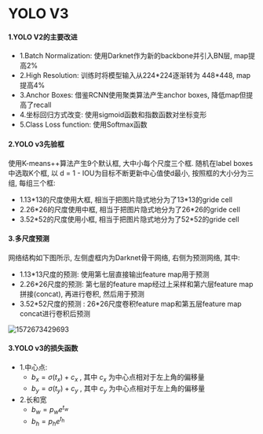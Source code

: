 # YOLO V3

#### 1.YOLO V2的主要改进

- 1.Batch Normalization: 使用Darknet作为新的backbone并引入BN层, map提高2%
- 2.High Resolution: 训练时将模型输入从224\*224逐渐转为 448\*448, map提高4%
- 3.Anchor Boxes: 借鉴RCNN使用聚类算法产生anchor boxes, 降低map但提高了recall
- 4.坐标回归方式改变: 使用sigmoid函数和指数函数对坐标变形
- 5.Class Loss function: 使用Softmax函数

#### 2.YOLO v3先验框

使用K-means++算法产生9个默认框, 大中小每个尺度三个框. 随机在label boxes中选取K个框, 以 d = 1 - IOU为目标不断更新中心值使d最小, 按照框的大小分为三组, 每组三个框: 

- 1.13\*13的尺度使用大框, 相当于把图片隐式地分为了13\*13的gride cell
- 2.26\*26的尺度使用中框, 相当于把图片隐式地分为了26\*26的gride cell
- 3.52\*52的尺度使用小框, 相当于把图片隐式地分为了52\*52的gride cell

#### 3.多尺度预测

网络结构如下图所示, 左侧虚框内为Darknet骨干网络, 右侧为预测网络, 其中:

- 1.13\*13尺度的预测: 使用第七层直接输出feature map用于预测
- 2.26\*26尺度的预测: 第七层的feature map经过上采样和第六层feature map拼接(concat), 再进行卷积, 然后用于预测
- 3.52\*52尺度的预测 : 26\*26尺度卷积feature map和第五层feature map concat进行卷积后预测

![1572673429693](C:\Users\C\AppData\Roaming\Typora\typora-user-images\1572673429693.png)

#### 3.YOLO v3的损失函数

- 1.中心点: 
  - $b_x = \sigma(t_x) + c_x$ , 其中 $c_x$ 为中心点相对于左上角的偏移量
  - $b_y = \sigma(t_y) + c_y$ , 其中 $c_y$ 为中心点相对于左上角的偏移量
- 2.长和宽
  - $b_w = p_we^{t_w}$
  - $b_h = p_he^{t_h}$ 